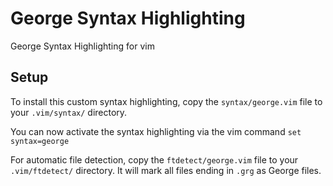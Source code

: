 George Syntax Highlighting
========================

George Syntax Highlighting for vim

Setup
-----
To install this custom syntax highlighting, copy the `syntax/george.vim` file to your `.vim/syntax/` directory.

You can now activate the syntax highlighting via the vim command `set syntax=george`

For automatic file detection, copy the `ftdetect/george.vim` file to your `.vim/ftdetect/` directory. It will mark all files ending in `.grg` as George files.
